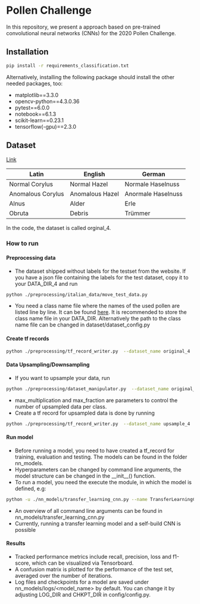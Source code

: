 # Pollen Challenge
In this repository, we present a approach based on pre-trained convolutional
neural networks (CNNs) for the 2020 Pollen Challenge.

## Installation
```bash
pip install -r requirements_classification.txt
```
Alternatively, installing the following package should install the other needed packages, too:
- matplotlib==3.3.0
- opencv-python==4.3.0.36
- pytest==6.0.0
- notebook==6.1.3
- scikit-learn==0.23.1
- tensorflow(-gpu)==2.3.0
 
## Dataset

[Link](https://iplab.dmi.unict.it/pollenclassificationchallenge/#traindata)

 | Latin      | English  | German    |
|------------|----------|-----------|
| Normal Corylus    | Normal Hazel    |  Normale Haselnuss |
| Anomalous Corylus    |  Anomalous Hazel | Anormale Haselnuss |
| Alnus      | Alder    | Erle      |
| Obruta 	| Debris | Trümmer|

 In the code, the dataset is called orginal_4. 
 

### How to run 

#### Preprocessing data

-  The dataset shipped without labels for the testset from the website. If you have a json file containing the labels for the test dataset, copy it to your DATA_DIR_4 and run
```bash
python ./preprocessing/italian_data/move_test_data.py 
```
- You need a class name file where the names of the used pollen are listed line by line. It can be found [here](original_4.names). It is recommended to store the class name file in your DATA_DIR. Alternatively the path to the class name file can be changed in dataset/dataset_config.py

#### Create tf records
```bash
python ./preprocessing/tf_record_writer.py  --dataset_name original_4  
```

#### Data Upsampling/Downsampling
- If you want to upsample your data, run 
```bash
python ./preprocessing/dataset_manipulator.py  --dataset_name original_4 --max_fraction 0.1 --max_multiplication 5  #for Catania4
```
- max_multiplication and max_fraction are parameters to control the number of upsampled data per class.
- Create a tf record for upsampled data is done by running
```bash
python ./preprocessing/tf_record_writer.py  --dataset_name upsample_4
```

#### Run model
- Before running a model, you need to have created a tf\_record for training, evaluation and testing. The models can be found in the folder nn_models.
- Hyperparameters can be changed by command line arguments, the model structure can be changed in the \_\_init\_\_() function.
- To run a model, you need the execute the module, in which the model is defined, e.g:
```bash
python -u ./nn_models/transfer_learning_cnn.py --name TransferLearningCNN --dataset_name original_4 --input_shape 84 84 3 --backbone densenet --freeze 0.3 --learning_rate 1e-4 --lr_strategy PlateauDecay --dropout 0.5 --batch_size 64 --weighted_gradients FocalLoss --regularized_loss L2 --normalized_weights None -augmentation --augmentation_techniques flip_left_right flip_up_down crop rotate --epochs 50 --iterations 1
```
- An overview of all command line arguments can be found in nn_models/transfer_learning_cnn.py
- Currently, running a transfer learning model and a self-build CNN is possible


#### Results
- Tracked performance metrics include recall, precision, loss and f1-score, which can be visualized via Tensorboard. 
- A confusion matrix is plotted for the performance of the test set, averaged over the number of iterations.
- Log files and checkpoints for a model are saved under nn_models/logs/<model_name> by default. You can change it by adjusting LOG_DIR and CHKPT_DIR in config/config.py.

